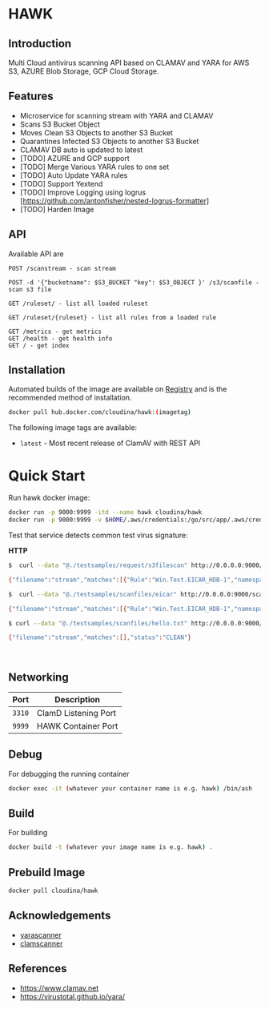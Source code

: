 
# HAWK

## Introduction
Multi Cloud antivirus scanning API based on CLAMAV and YARA for AWS S3, AZURE Blob Storage, GCP Cloud Storage.

## Features
-   Microservice for scanning stream with YARA and CLAMAV
-   Scans S3 Bucket Object
-   Moves Clean S3 Objects to another S3 Bucket
-   Quarantines Infected S3 Objects to another S3 Bucket
-   CLAMAV DB auto is updated to latest
-   [TODO] AZURE and GCP support
-   [TODO] Merge Various YARA rules to one set
-   [TODO] Auto Update YARA rules
-   [TODO] Support Yextend
-   [TODO] Improve Logging using logrus [https://github.com/antonfisher/nested-logrus-formatter]
-   [TODO] Harden Image


## API
Available API are
```
POST /scanstream - scan stream

POST -d '{"bucketname": $S3_BUCKET "key": $S3_OBJECT }' /s3/scanfile - scan s3 file

GET /ruleset/ - list all loaded ruleset

GET /ruleset/{ruleset} - list all rules from a loaded rule

GET /metrics - get metrics
GET /health - get health info 
GET / - get index

```

## Installation

Automated builds of the image are available on [Registry](https://hub.docker.com/r/cloudina/hawk) and is the recommended method of installation.

```bash
docker pull hub.docker.com/cloudina/hawk:(imagetag)
```

The following image tags are available:
* `latest` - Most recent release of ClamAV with REST API

# Quick Start

Run hawk docker image:
```bash
docker run -p 9000:9999 -itd --name hawk cloudina/hawk
docker run -p 9000:9999 -v $HOME/.aws/credentials:/go/src/app/.aws/credentials:ro -itd --name hawk cloudina/hawk


```

Test that service detects common test virus signature:

**HTTP**
```bash
$  curl --data "@./testsamples/request/s3filescan" http://0.0.0.0:9000/s3/scanfile -H 'Content-Type: application/json'

{"filename":"stream","matches":[{"Rule":"Win.Test.EICAR_HDB-1","namespace":"","tags":null}],"status":"INFECTED"}%                                   

$  curl --data "@./testsamples/scanfiles/eicar" http://0.0.0.0:9000/scanstream -H 'Content-Type: application/json'

{"filename":"stream","matches":[{"Rule":"Win.Test.EICAR_HDB-1","namespace":"","tags":null}],"status":"INFECTED"}                           

$ curl --data "@./testsamples/scanfiles/hello.txt" http://0.0.0.0:9000/scanstream -H 'Content-Type: application/json'

{"filename":"stream","matches":[],"status":"CLEAN"} 

                                                                                         
```
## Networking

| Port | Description |
|-----------|-------------|
| `3310`    | ClamD Listening Port |
| `9999`    | HAWK Container Port |

## Debug
For debugging the running container
```bash
docker exec -it (whatever your container name is e.g. hawk) /bin/ash
```

## Build
For building
```bash
docker build -t (whatever your image name is e.g. hawk) .
```

## Prebuild Image
```bash
docker pull cloudina/hawk

```

## Acknowledgements

* [yarascanner](https://github.com/jheise/yarascanner)
* [clamscanner](https://github.com/ifad/clammit)

## References

* https://www.clamav.net
* https://virustotal.github.io/yara/
